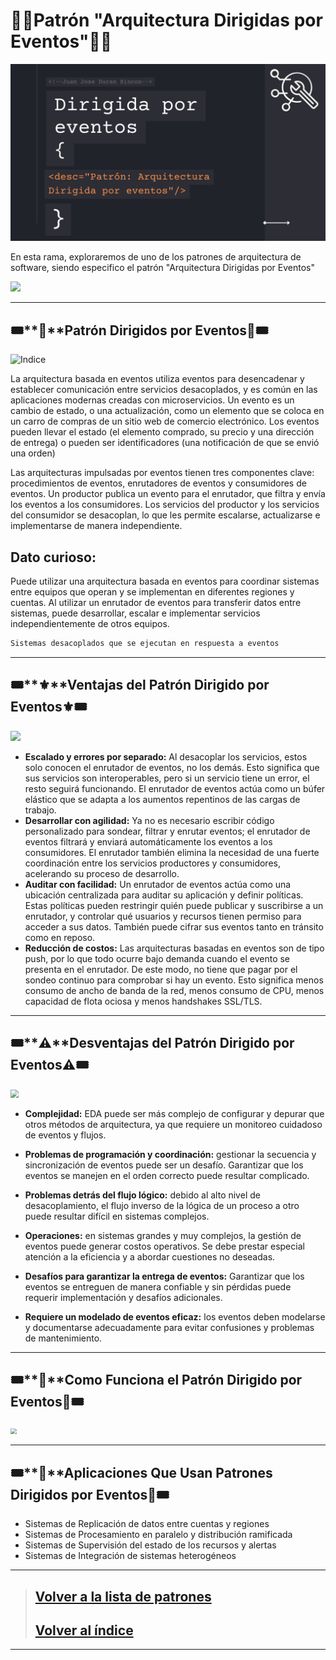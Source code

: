 # **🎲📃Patrón "Arquitectura Dirigidas por Eventos"📃🎲**

![Portada](https://github.com/JuanJoseDuranRinconCAMPUS2/Investigacion-Arquitectura-Software/blob/Patron-Dirigida-Por-Eventos/imgs/investigacionDirigida%20por%20eventos.png?raw=true)

En esta rama, exploraremos de uno de los patrones de arquitectura de software, siendo especifico el patrón "Arquitectura Dirigidas por Eventos"

![](https://i.imgur.com/t1VeLnK.gif)

------

## 🎟️**🔑**Patrón Dirigidos por Eventos🔑🎟️

<img src="https://cdn-cashy-static-assets.lucidchart.com/marketing/blog/2021Q1/software-architecture-design-best-practices/software-best-practices-cta.png" alt="Indice" style="zoom:100%;" />

La arquitectura basada en eventos utiliza eventos para desencadenar y establecer comunicación entre servicios desacoplados, y es común en las aplicaciones modernas creadas con microservicios. Un evento es un cambio de estado, o una actualización, como un elemento que se coloca en un carro de compras de un sitio web de comercio electrónico. Los eventos pueden llevar el estado (el elemento comprado, su precio y una dirección de entrega) o pueden ser identificadores (una notificación de que se envió una orden)

Las arquitecturas impulsadas por eventos tienen tres componentes clave: procedimientos de eventos, enrutadores de eventos y consumidores de eventos. Un productor publica un evento para el enrutador, que filtra y envía los eventos a los consumidores. Los servicios del productor y los servicios del consumidor se desacoplan, lo que les permite escalarse, actualizarse e implementarse de manera independiente.

## Dato curioso:

Puede utilizar una arquitectura basada en eventos para coordinar sistemas entre equipos que operan y se implementan en diferentes regiones y cuentas. Al utilizar un enrutador de eventos para transferir datos entre sistemas, puede desarrollar, escalar e implementar servicios independientemente de otros equipos.

```js
Sistemas desacoplados que se ejecutan en respuesta a eventos
```
[^Informacion]: https://aws.amazon.com/es/event-driven-architecture/#:~:text=¿Qué%20es%20la%20arquitectura%20basada%20en%20eventos%3F&text=La%20arquitectura%20basada%20en%20eventos%20utiliza%20eventos%20para%20desencadenar%20y,aplicaciones%20modernas%20creadas%20con%20microservicios.
------

🎟️**⚜️**Ventajas del Patrón Dirigido por Eventos⚜️🎟️
------

<img src="https://www.tibco.com/sites/tibco/files/media_entity/2020-05/event-driven-architecture-diagram.svg" />

- **Escalado y errores por separado:** Al desacoplar los servicios, estos solo conocen el enrutador de eventos, no los demás. Esto significa que sus servicios son interoperables, pero si un servicio tiene un error, el resto seguirá funcionando. El enrutador de eventos actúa como un búfer elástico que se adapta a los aumentos repentinos de las cargas de trabajo.
- **Desarrollar con agilidad:** Ya no es necesario escribir código personalizado para sondear, filtrar y enrutar eventos; el enrutador de eventos filtrará y enviará automáticamente los eventos a los consumidores. El enrutador también elimina la necesidad de una fuerte coordinación entre los servicios productores y consumidores, acelerando su proceso de desarrollo.
- **Auditar con facilidad:** Un enrutador de eventos actúa como una ubicación centralizada para auditar su aplicación y definir políticas. Estas políticas pueden restringir quién puede publicar y suscribirse a un enrutador, y controlar qué usuarios y recursos tienen permiso para acceder a sus datos. También puede cifrar sus eventos tanto en tránsito como en reposo.
- **Reducción de costos:** Las arquitecturas basadas en eventos son de tipo push, por lo que todo ocurre bajo demanda cuando el evento se presenta en el enrutador. De este modo, no tiene que pagar por el sondeo continuo para comprobar si hay un evento. Esto significa menos consumo de ancho de banda de la red, menos consumo de CPU, menos capacidad de flota ociosa y menos handshakes SSL/TLS.
[^Informacion]: https://aws.amazon.com/es/event-driven-architecture/#:~:text=¿Qué%20es%20la%20arquitectura%20basada%20en%20eventos%3F&text=La%20arquitectura%20basada%20en%20eventos%20utiliza%20eventos%20para%20desencadenar%20y,aplicaciones%20modernas%20creadas%20con%20microservicios.
------

🎟️**⚠️**Desventajas del Patrón Dirigido por Eventos⚠️🎟️
------

<img src="https://i.pinimg.com/564x/54/81/eb/5481eb653adb22ab8ae8ff8fe5e27432.jpg" style="zoom:80%;" />

- **Complejidad:** EDA puede ser más complejo de configurar y depurar que otros métodos de arquitectura, ya que requiere un monitoreo cuidadoso de eventos y flujos. 

- **Problemas de programación y coordinación:** gestionar la secuencia y sincronización de eventos puede ser un desafío. Garantizar que los eventos se manejen en el orden correcto puede resultar complicado. 

- **Problemas detrás del flujo lógico:** debido al alto nivel de desacoplamiento, el flujo inverso de la lógica de un proceso a otro puede resultar difícil en sistemas complejos. 

- **Operaciones:** en sistemas grandes y muy complejos, la gestión de eventos puede generar costos operativos. Se debe prestar especial atención a la eficiencia y a abordar cuestiones no deseadas. 

- **Desafíos para garantizar la entrega de eventos:** Garantizar que los eventos se entreguen de manera confiable y sin pérdidas puede requerir implementación y desafíos adicionales. 

- **Requiere un modelado de eventos eficaz:** los eventos deben modelarse y documentarse adecuadamente para evitar confusiones y problemas de mantenimiento.

------

  ## 🎟️**🧮**Como Funciona el Patrón Dirigido por Eventos🧮🎟️

<img src="https://d1.awsstatic.com/product-marketing/EventBridge/1-SEO-Diagram_Event-Driven-Architecture_Diagram.b3fbc18f8cd65e3af3ccb4845dce735b0b9e2c54.png" style="zoom:60%;" />

------


## 🎟️**🎀**Aplicaciones Que Usan Patrones Dirigidos por Eventos🎀🎟️

- Sistemas de Replicación de datos entre cuentas y regiones
- Sistemas de Procesamiento en paralelo y distribución ramificada
- Sistemas de Supervisión del estado de los recursos y alertas
- Sistemas de Integración de sistemas heterogéneos

------
> ## [Volver a la lista de patrones](https://github.com/JuanJoseDuranRinconCAMPUS2/Investigacion-Arquitectura-Software/tree/Patrones-Arquitectura-Software)
>
> ## [Volver al índice](https://github.com/JuanJoseDuranRinconCAMPUS2/Investigacion-Arquitectura-Software/tree/main)

------